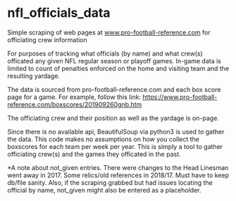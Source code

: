 # nfl_officials_data
Simple scraping of web pages at www.pro-football-reference.com for officiating crew information

For purposes of tracking what officials (by name) and what crew(s) officated any given NFL regular season or playoff games. In-game data is limited to count of penalties enforced on the home and visiting team and the resulting yardage.

The data is sourced from pro-football-reference.com and each box score page for a game. For example, follow this link: https://www.pro-football-reference.com/boxscores/201909260gnb.htm

The officiating crew and their position as well as the yardage is on-page. 

Since there is no available api, BeautifulSoup via python3 is used to gather the data. This code makes no assumptions on how you collect the boxscores for each team per week per year. This is simply a tool to gather officiating crew(s) and the games they officated in the past.

*A note about not_given entries. There were changes to the Head Linesman went away in 2017. Some relics/old references in 2018/17. Must have to keep db/file sanity.
 Also, if the scraping grabbed but had issues locating the official by name, not_given might also be entered as a placeholder.
